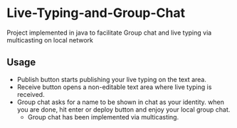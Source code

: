 # Live-Typing-and-Group-Chat
Project implemented in java to facilitate Group chat and live typing via multicasting on local network

## Usage
- Publish button starts publishing your live typing on the text area.
- Receive button opens a non-editable text area where live typing is received.
- Group chat asks for a name to be shown in chat as your identity.
  when you are done, hit enter or deploy button and enjoy your local group chat.
  - Group chat has been implemented via multicasting.
